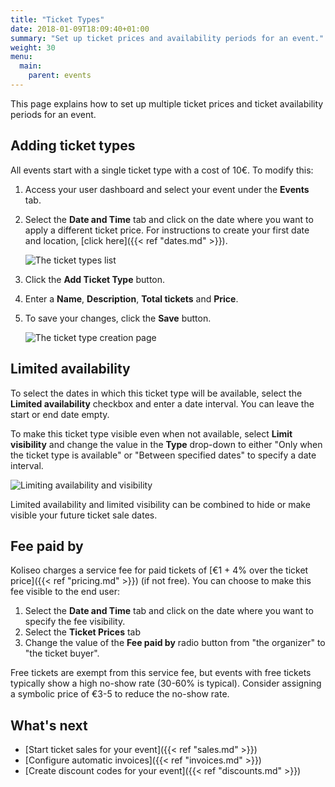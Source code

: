 ```yaml
---
title: "Ticket Types"
date: 2018-01-09T18:09:40+01:00
summary: "Set up ticket prices and availability periods for an event."
weight: 30
menu:
  main:
    parent: events
---
```


This page explains how to set up multiple ticket prices and ticket availability periods for an event.

## Adding ticket types

All events start with a single ticket type with a cost of 10€. To modify this:

1. Access your user dashboard and select your event under the **Events** tab.
2. Select the **Date and Time** tab and click on the date where you want to apply a different ticket price. For instructions to create your first date and location, [click here]({{< ref "dates.md" >}}).

    ![The ticket types list](/img/screenshots/events/ticket-types-list.jpg)

3. Click the **Add Ticket Type** button.
4. Enter a **Name**, **Description**, **Total tickets** and **Price**.
5. To save your changes, click the **Save** button.

    ![The ticket type creation page](/img/screenshots/events/ticket-types-edit.jpg)

## Limited availability

To select the dates in which this ticket type will be available, select the **Limited availability** checkbox and enter a date interval. You can leave the start or end date empty.

To make this ticket type visible even when not available, select **Limit visibility** and change the value in the **Type** drop-down to either "Only when the ticket type is available" or "Between specified dates" to specify a date interval.

![Limiting availability and visibility](/img/screenshots/events/ticket-types-availability.jpg)

<aside class="note">
Limited availability and limited visibility can be combined to hide or make visible your future ticket sale dates. 
</aside>

## Fee paid by

Koliseo charges a service fee for paid tickets of [€1 + 4% over the ticket price]({{< ref "pricing.md" >}}) (if not free). You can choose to make this fee visible to the end user:

1. Select the **Date and Time** tab and click on the date where you want to specify the fee visibility.
2. Select the **Ticket Prices** tab
3. Change the value of the **Fee paid by** radio button from "the organizer" to "the ticket buyer". 

<aside class="note">
Free tickets are exempt from this service fee, but events with free tickets typically show a high no-show rate (30-60% is typical). Consider assigning a symbolic price of €3-5 to reduce the no-show rate.
</aside>

## What's next

* [Start ticket sales for your event]({{< ref "sales.md" >}})
* [Configure automatic invoices]({{< ref "invoices.md" >}})
* [Create discount codes for your event]({{< ref "discounts.md" >}})
